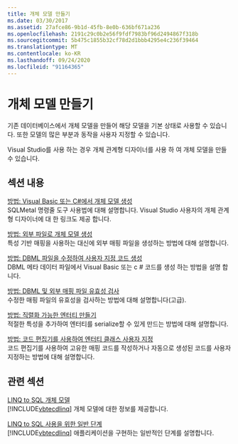 ```yaml
---
title: 개체 모델 만들기
ms.date: 03/30/2017
ms.assetid: 27afce86-9b1d-45fb-8e0b-636bf671a236
ms.openlocfilehash: 2191c29c0b2e56f9fdf7983bf96d2494867f318b
ms.sourcegitcommit: 5b475c1855b32cf78d2d1bbb4295e4c236f39464
ms.translationtype: MT
ms.contentlocale: ko-KR
ms.lasthandoff: 09/24/2020
ms.locfileid: "91164365"
---
```

# <a name="creating-the-object-model"></a>개체 모델 만들기

기존 데이터베이스에서 개체 모델을 만들어 해당 모델을 기본 상태로 사용할 수 있습니다. 또한 모델의 많은 부분과 동작을 사용자 지정할 수 있습니다.  
  
 Visual Studio를 사용 하는 경우 개체 관계형 디자이너를 사용 하 여 개체 모델을 만들 수 있습니다.  
  
## <a name="in-this-section"></a>섹션 내용  

 [방법: Visual Basic 또는 C#에서 개체 모델 생성](how-to-generate-the-object-model-in-visual-basic-or-csharp.md)  
 SQLMetal 명령줄 도구 사용법에 대해 설명합니다. Visual Studio 사용자의 개체 관계형 디자이너에 대 한 링크도 제공 합니다.  
  
 [방법: 외부 파일로 개체 모델 생성](how-to-generate-the-object-model-as-an-external-file.md)  
 특성 기반 매핑을 사용하는 대신에 외부 매핑 파일을 생성하는 방법에 대해 설명합니다.  
  
 [방법: DBML 파일을 수정하여 사용자 지정 코드 생성](how-to-generate-customized-code-by-modifying-a-dbml-file.md)  
 DBML 메타 데이터 파일에서 Visual Basic 또는 c # 코드를 생성 하는 방법을 설명 합니다.  
  
 [방법: DBML 및 외부 매핑 파일 유효성 검사](how-to-validate-dbml-and-external-mapping-files.md)  
 수정한 매핑 파일의 유효성을 검사하는 방법에 대해 설명합니다(고급).  
  
 [방법: 직렬화 가능한 엔터티 만들기](how-to-make-entities-serializable.md)  
 적절한 특성을 추가하여 엔터티를 serialize할 수 있게 만드는 방법에 대해 설명합니다.  
  
 [방법: 코드 편집기를 사용하여 엔터티 클래스 사용자 지정](how-to-customize-entity-classes-by-using-the-code-editor.md)  
 코드 편집기를 사용하여 고유한 매핑 코드를 작성하거나 자동으로 생성된 코드를 사용자 지정하는 방법에 대해 설명합니다.  
  
## <a name="related-sections"></a>관련 섹션  

 [LINQ to SQL 개체 모델](the-linq-to-sql-object-model.md)  
 [!INCLUDE[vbtecdlinq](../../../../../../includes/vbtecdlinq-md.md)] 개체 모델에 대한 정보를 제공합니다.  
  
 [LINQ to SQL 사용을 위한 일반 단계](typical-steps-for-using-linq-to-sql.md)  
 [!INCLUDE[vbtecdlinq](../../../../../../includes/vbtecdlinq-md.md)] 애플리케이션을 구현하는 일반적인 단계를 설명합니다.
